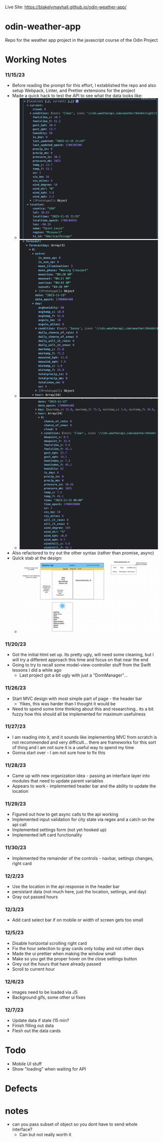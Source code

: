 Live Site: https://blakelymayhall.github.io/odin-weather-app/

# odin-weather-app
Repo for the weather app project in the javascript course of the Odin Project

# Working Notes
### 11/15/23
- Before reading the prompt for this effort, I established the repo and also setup Webpack, Linter, and Prettier extensions for the project 
- Made a quick hack to test the API to see what the data looks like:
    - ![Alt text](design/image.png)
    - ![Alt text](design/image1.png)
    - ![Alt text](design/image3.png)
- Also refactored to try out the other syntax (rather than promise, async)
- Quick stab at the design:
    - ![Alt text](design/design.png)
    
### 11/20/23
- Got the initial html set up. Its pretty ugly, will need some cleaning, but I will try a different approach this time and focus on that near the end
- Going to try to recall some model-view-controller stuff from the Swift lessons I did a while ago 
    - Last project got a bit ugly with just a "DomManager"...

### 11/26/23
- Start MVC design with most simple part of page - the header bar
	- Yikes, this was harder than I thought it would be
- Need to spend some time thinking about this and researching.. its a bit fuzzy how this should all be implemented for maximum usefulness

### 11/27/23
- I am reading into it, and it sounds like implementing MVC from scratch is not recommended and very difficult... there are frameworks for this sort of thing and I am not sure it is a useful way to spend my time
- Gonna start over - I am not sure how to fix this 

### 11/28/23
- Came up with new organization idea - passing an interface layer into modules that need to update parent variables
- Appears to work - implemented header bar and the ability to update the location

### 11/29/23
- Figured out how to get async calls to the api working
- Implemented input validation for city state via regex and a catch on the api call
- Implemented settings form (not yet hooked up)
- Implemented left card functionality 

### 11/30/23
- Implemented the remainder of the controls - navbar, settings changes, right card

### 12/2/23
- Use the location in the api response in the header bar 
- persistant data  (not much here, just the location, settings, and day)
- Gray out passed hours

### 12/3/23
- Add card select bar if on mobile or width of screen gets too small

### 12/5/23
- Disable horizontal scrolling right card
- Fix the hour selection to gray cards only today and not other days
- Made the ui prettier when making the window small 
- Make so you get the proper hover on the close settings button
- Grey out the hours that have already passed
- Scroll to current hour

### 12/6/23
- images need to be loaded via JS
- Background gifs, some other ui fixes

### 12/7/23
- Update data if stale (15 min?
- Finish filling out data 
- Flesh out the data cards

# Todo
- Mobile UI stuff
- Show "loading" when waiting for API


# Defects

# notes
- can you pass subset of object so you dont have to send whole interface?
	- Can but not really worth it
